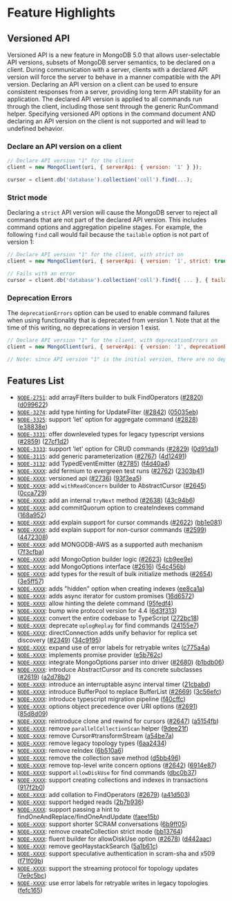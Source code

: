 # Feature Highlights

## Versioned API

Versioned API is a new feature in MongoDB 5.0 that allows user-selectable API versions, subsets of MongoDB server semantics, to be declared on a client.
During communication with a server, clients with a declared API version will force the server to behave in a manner compatible with the API version.
Declaring an API version on a client can be used to ensure consistent responses from a server, providing long term API stability for an application. The declared API version is applied to all commands run through the client, including those sent through the generic RunCommand helper.
Specifying versioned API options in the command document AND declaring an API version on the client is not supported and will lead to undefined behavior.

### Declare an API version on a client

```javascript
// Declare API version "1" for the client
client = new MongoClient(uri, { serverApi: { version: '1' } });

cursor = client.db('database').collection('coll').find(...);
```

### Strict mode

Declaring a `strict` API version will cause the MongoDB server to reject all commands that are not part of the declared API version. This includes command options and aggregation pipeline stages. For example, the following `find` call would fail because the `tailable` option is not part of version 1:

```javascript
// Declare API version "1" for the client, with strict on
client = new MongoClient(uri, { serverApi: { version: '1', strict: true } });

// Fails with an error
cursor = client.db('database').collection('coll').find({ ... }, { tailable: true });
```

### Deprecation Errors

The `deprecationErrors` option can be used to enable command failures when using functionality that is deprecated from version 1. Note that at the time of this writing, no deprecations in version 1 exist.

```javascript
// Declare API version "1" for the client, with deprecationErrors on
client = new MongoClient(uri, { serverApi: { version: '1', deprecationErrors: true } });

// Note: since API version "1" is the initial version, there are no deprecated commands to provide as an example yet.
```

## Features List

* [`NODE-2751`](https://jira.mongodb.org/browse/NODE-2751): add arrayFilters builder to bulk FindOperators ([#2820](https://github.com/mongodb/node-mongodb-native/issues/2820)) ([d099622](https://github.com/mongodb/node-mongodb-native/commit/d099622cdd1ba60d108b1b6a1b323dff847f99b5))
* [`NODE-3274`](https://jira.mongodb.org/browse/NODE-3274): add type hinting for UpdateFilter ([#2842](https://github.com/mongodb/node-mongodb-native/issues/2842)) ([05035eb](https://github.com/mongodb/node-mongodb-native/commit/05035eb2d7bdb0820181de5f86f0004cc77c1c00))
* [`NODE-3325`](https://jira.mongodb.org/browse/NODE-3325): support 'let' option for aggregate command ([#2828](https://github.com/mongodb/node-mongodb-native/issues/2828)) ([e38838e](https://github.com/mongodb/node-mongodb-native/commit/e38838e28d075126c8702de18247230d05965e11))
* [`NODE-3331`](https://jira.mongodb.org/browse/NODE-3331): offer downleveled types for legacy typescript versions ([#2859](https://github.com/mongodb/node-mongodb-native/issues/2859)) ([27cf1d2](https://github.com/mongodb/node-mongodb-native/commit/27cf1d241549c06fb69aee313176d87dcd13514a))
* [`NODE-3333`](https://jira.mongodb.org/browse/NODE-3333): support 'let' option for CRUD commands ([#2829](https://github.com/mongodb/node-mongodb-native/issues/2829)) ([0d91da1](https://github.com/mongodb/node-mongodb-native/commit/0d91da1b1388e6946ec991fee82f92647a199ece))
* [`NODE-3115`](https://jira.mongodb.org/browse/NODE-3115): add generic parameterization ([#2767](https://github.com/mongodb/node-mongodb-native/issues/2767)) ([4d12491](https://github.com/mongodb/node-mongodb-native/commit/4d12491a7ef12488bc9b4f0c5b8428d29d687132))
* [`NODE-3132`](https://jira.mongodb.org/browse/NODE-3132): add TypedEventEmitter ([#2785](https://github.com/mongodb/node-mongodb-native/issues/2785)) ([f4d40a4](https://github.com/mongodb/node-mongodb-native/commit/f4d40a4c2bf1ace188e624f5c7d5852d5395e00a))
* [`NODE-XXXX`](https://jira.mongodb.com/browse/NODE-XXXX): add fermium to evergreen test runs ([#2762](https://github.com/mongodb/node-mongodb-native/issues/2762)) ([2303b41](https://github.com/mongodb/node-mongodb-native/commit/2303b418b461b3c965f0c48f160d812153eba11e))
* [`NODE-XXXX`](https://jira.mongodb.com/browse/NODE-XXXX): versioned api ([#2736](https://github.com/mongodb/node-mongodb-native/issues/2736)) ([93f3ea5](https://github.com/mongodb/node-mongodb-native/commit/93f3ea5815bbd85b90745716f35849a59e8f8746))
* [`NODE-XXXX`](https://jira.mongodb.com/browse/NODE-XXXX): add `withReadConcern` builder to AbstractCursor ([#2645](https://github.com/mongodb/node-mongodb-native/issues/2645)) ([0cca729](https://github.com/mongodb/node-mongodb-native/commit/0cca729eb94ee942b775e14d57c44d57beda3fce))
* [`NODE-XXXX`](https://jira.mongodb.com/browse/NODE-XXXX): add an internal `tryNext` method ([#2638](https://github.com/mongodb/node-mongodb-native/issues/2638)) ([43c94b6](https://github.com/mongodb/node-mongodb-native/commit/43c94b6d40824c6cfa531d6ee9ac6b307e4cbcc6))
* [`NODE-XXXX`](https://jira.mongodb.com/browse/NODE-XXXX): add commitQuorum option to createIndexes command ([168a952](https://github.com/mongodb/node-mongodb-native/commit/168a952f60787f325b202c539a664b9e14451b65))
* [`NODE-XXXX`](https://jira.mongodb.com/browse/NODE-XXXX): add explain support for cursor commands  ([#2622](https://github.com/mongodb/node-mongodb-native/issues/2622)) ([bb1e081](https://github.com/mongodb/node-mongodb-native/commit/bb1e081e366612e0872d3c5ec0fadbb61e202ad6))
* [`NODE-XXXX`](https://jira.mongodb.com/browse/NODE-XXXX): add explain support for non-cursor commands ([#2599](https://github.com/mongodb/node-mongodb-native/issues/2599)) ([4472308](https://github.com/mongodb/node-mongodb-native/commit/447230826cd764e2b766d3178d4fa369f8a4ebc4))
* [`NODE-XXXX`](https://jira.mongodb.com/browse/NODE-XXXX): add MONGODB-AWS as a supported auth mechanism ([7f3cfba](https://github.com/mongodb/node-mongodb-native/commit/7f3cfbac15f537aa2ca9da145063f10c61390406))
* [`NODE-XXXX`](https://jira.mongodb.com/browse/NODE-XXXX): add MongoOption builder logic ([#2623](https://github.com/mongodb/node-mongodb-native/issues/2623)) ([cb9ee9e](https://github.com/mongodb/node-mongodb-native/commit/cb9ee9e6175a6654c3c300801884e4a3c3a653ac))
* [`NODE-XXXX`](https://jira.mongodb.com/browse/NODE-XXXX): add MongoOptions interface ([#2616](https://github.com/mongodb/node-mongodb-native/issues/2616)) ([54c456b](https://github.com/mongodb/node-mongodb-native/commit/54c456b4a4ff51c4f6734cff550d8aa53a47db15))
* [`NODE-XXXX`](https://jira.mongodb.com/browse/NODE-XXXX): add types for the result of bulk initialize methods ([#2654](https://github.com/mongodb/node-mongodb-native/issues/2654)) ([3e5ff57](https://github.com/mongodb/node-mongodb-native/commit/3e5ff57d6438add80c1bad932114f3d086f1cc29))
* [`NODE-XXXX`](https://jira.mongodb.com/browse/NODE-XXXX): adds "hidden" option when creating indexes ([ee8ca1a](https://github.com/mongodb/node-mongodb-native/commit/ee8ca1aaddd1da33689a49c99dcc1c6f42b6f9dd))
* [`NODE-XXXX`](https://jira.mongodb.com/browse/NODE-XXXX): adds async iterator for custom promises ([16d6572](https://github.com/mongodb/node-mongodb-native/commit/16d65722a5b2318eee014511c94385e9d4f60ed7))
* [`NODE-XXXX`](https://jira.mongodb.com/browse/NODE-XXXX): allow hinting the delete command ([95fedf4](https://github.com/mongodb/node-mongodb-native/commit/95fedf4ecf2da73802a4146ab0c7df6a0850103c))
* [`NODE-XXXX`](https://jira.mongodb.com/browse/NODE-XXXX): bump wire protocol version for 4.4 ([6d3f313](https://github.com/mongodb/node-mongodb-native/commit/6d3f313a9defd12489b621896439b3f9ec8cb1ae))
* [`NODE-XXXX`](https://jira.mongodb.com/browse/NODE-XXXX): convert the entire codebase to TypeScript ([272bc18](https://github.com/mongodb/node-mongodb-native/commit/272bc18f51351a9f18d6d1bc68413c1a0c1f649f))
* [`NODE-XXXX`](https://jira.mongodb.com/browse/NODE-XXXX): deprecate `oplogReplay` for find commands ([24155e7](https://github.com/mongodb/node-mongodb-native/commit/24155e7905422460afc7e6abb120c596f40712c1))
* [`NODE-XXXX`](https://jira.mongodb.com/browse/NODE-XXXX): directConnection adds unify behavior for replica set discovery ([#2349](https://github.com/mongodb/node-mongodb-native/issues/2349)) ([34c9195](https://github.com/mongodb/node-mongodb-native/commit/34c9195251adeeb1c9e8bc4234c8afb076d1d60e))
* [`NODE-XXXX`](https://jira.mongodb.com/browse/NODE-XXXX): expand use of error labels for retryable writes ([c775a4a](https://github.com/mongodb/node-mongodb-native/commit/c775a4a1c53b8476eff6c9759b5647c9cbfa4e04))
* [`NODE-XXXX`](https://jira.mongodb.com/browse/NODE-XXXX): implements promise provider ([e5b762c](https://github.com/mongodb/node-mongodb-native/commit/e5b762c6d53afa967f24c26a1d1b6c921757c9c9))
* [`NODE-XXXX`](https://jira.mongodb.com/browse/NODE-XXXX): integrate MongoOptions parser into driver ([#2680](https://github.com/mongodb/node-mongodb-native/issues/2680)) ([b1bdb06](https://github.com/mongodb/node-mongodb-native/commit/b1bdb06cbe95fd320afff00ccb8fea666c79b444))
* [`NODE-XXXX`](https://jira.mongodb.com/browse/NODE-XXXX): introduce AbstractCursor and its concrete subclasses ([#2619](https://github.com/mongodb/node-mongodb-native/issues/2619)) ([a2d78b2](https://github.com/mongodb/node-mongodb-native/commit/a2d78b22b28ae649fa2c4e28294a3a03c446373e))
* [`NODE-XXXX`](https://jira.mongodb.com/browse/NODE-XXXX): introduce an interruptable async interval timer ([21cbabd](https://github.com/mongodb/node-mongodb-native/commit/21cbabdb1cf9ebee887bda547aa9116781cf03ae))
* [`NODE-XXXX`](https://jira.mongodb.com/browse/NODE-XXXX): introduce BufferPool to replace BufferList ([#2669](https://github.com/mongodb/node-mongodb-native/issues/2669)) ([3c56efc](https://github.com/mongodb/node-mongodb-native/commit/3c56efcf25a9ca8085a37f2ebac8cb3bff6d6d6c))
* [`NODE-XXXX`](https://jira.mongodb.com/browse/NODE-XXXX): introduce typescript migration pipeline ([f40cffc](https://github.com/mongodb/node-mongodb-native/commit/f40cffc6ccec032c7266a33b5e53728d9ae11294))
* [`NODE-XXXX`](https://jira.mongodb.com/browse/NODE-XXXX): options object precedence over URI options ([#2691](https://github.com/mongodb/node-mongodb-native/issues/2691)) ([85d8d09](https://github.com/mongodb/node-mongodb-native/commit/85d8d09713e2a80442dfbb38ecc887204306ba17))
* [`NODE-XXXX`](https://jira.mongodb.com/browse/NODE-XXXX): reintroduce clone and rewind for cursors ([#2647](https://github.com/mongodb/node-mongodb-native/issues/2647)) ([a5154fb](https://github.com/mongodb/node-mongodb-native/commit/a5154fb5977dddd88e57f9d20965e95fa7ddb80b))
* [`NODE-XXXX`](https://jira.mongodb.com/browse/NODE-XXXX): remove `parallelCollectionScan` helper ([9dee21f](https://github.com/mongodb/node-mongodb-native/commit/9dee21feefab9a8f20e289e6ff7abece40ef7d0b))
* [`NODE-XXXX`](https://jira.mongodb.com/browse/NODE-XXXX): remove Cursor#transformStream ([a54be7a](https://github.com/mongodb/node-mongodb-native/commit/a54be7afd665d92337a8ba2e206cc3e6ce5e5773))
* [`NODE-XXXX`](https://jira.mongodb.com/browse/NODE-XXXX): remove legacy topology types ([6aa2434](https://github.com/mongodb/node-mongodb-native/commit/6aa2434628e85ead8e5be620c27ebe8ab08a1c05))
* [`NODE-XXXX`](https://jira.mongodb.com/browse/NODE-XXXX): remove reIndex ([6b510a6](https://github.com/mongodb/node-mongodb-native/commit/6b510a689ab0dc44b3302ad21c171e75f9059716))
* [`NODE-XXXX`](https://jira.mongodb.com/browse/NODE-XXXX): remove the collection save method ([d5bb496](https://github.com/mongodb/node-mongodb-native/commit/d5bb49637853c841b47df020807edf9adb5ef804))
* [`NODE-XXXX`](https://jira.mongodb.com/browse/NODE-XXXX): remove top-level write concern options ([#2642](https://github.com/mongodb/node-mongodb-native/issues/2642)) ([6914e87](https://github.com/mongodb/node-mongodb-native/commit/6914e875b37fb0ad444105ad24839d50c5c224d4))
* [`NODE-XXXX`](https://jira.mongodb.com/browse/NODE-XXXX): support `allowDiskUse` for find commands ([dbc0b37](https://github.com/mongodb/node-mongodb-native/commit/dbc0b3722516a128c253bf85366a3432756ff92a))
* [`NODE-XXXX`](https://jira.mongodb.com/browse/NODE-XXXX): support creating collections and indexes in transactions ([917f2b0](https://github.com/mongodb/node-mongodb-native/commit/917f2b088f22f4c6ed803f0349859d057389ac1e))
* [`NODE-XXXX`](https://jira.mongodb.com/browse/NODE-XXXX): add collation to FindOperators ([#2679](https://github.com/mongodb/node-mongodb-native/issues/2679)) ([a41d503](https://github.com/mongodb/node-mongodb-native/commit/a41d503ebd061977e712ac26dc7c757ab03cab14))
* [`NODE-XXXX`](https://jira.mongodb.com/browse/NODE-XXXX): support hedged reads ([2b7b936](https://github.com/mongodb/node-mongodb-native/commit/2b7b936b532c1461dba59a4840978beea7b934fb))
* [`NODE-XXXX`](https://jira.mongodb.com/browse/NODE-XXXX): support passing a hint to findOneAndReplace/findOneAndUpdate ([faee15b](https://github.com/mongodb/node-mongodb-native/commit/faee15b686b895b84fd0b52c1e69e0caec769732))
* [`NODE-XXXX`](https://jira.mongodb.com/browse/NODE-XXXX): support shorter SCRAM conversations ([6b9ff05](https://github.com/mongodb/node-mongodb-native/commit/6b9ff0561d14818bf07f4946ade04fc54683d0b9))
* [`NODE-XXXX`](https://jira.mongodb.com/browse/NODE-XXXX): remove createCollection strict mode ([bb13764](https://github.com/mongodb/node-mongodb-native/commit/bb137643b2a95bd5898d2fef4d761de5f2e2cde0))
* [`NODE-XXXX`](https://jira.mongodb.com/browse/NODE-XXXX): fluent builder for allowDiskUse option ([#2678](https://github.com/mongodb/node-mongodb-native/issues/2678)) ([d442aac](https://github.com/mongodb/node-mongodb-native/commit/d442aac66e7a236decdfbeb5be0cc8a163486534))
* [`NODE-XXXX`](https://jira.mongodb.com/browse/NODE-XXXX): remove geoHaystackSearch ([5a1b61c](https://github.com/mongodb/node-mongodb-native/commit/5a1b61c9f2baf8f6f3cec4c34ce2db52272cd49d))
* [`NODE-XXXX`](https://jira.mongodb.com/browse/NODE-XXXX): support speculative authentication in scram-sha and x509 ([f71f09b](https://github.com/mongodb/node-mongodb-native/commit/f71f09bd466f0630bbe6859d8ed074ecd5f4a51f))
* [`NODE-XXXX`](https://jira.mongodb.com/browse/NODE-XXXX): support the streaming protocol for topology updates ([7e9c5bc](https://github.com/mongodb/node-mongodb-native/commit/7e9c5bc5e8b10ae146d80535a44221ddb9ded069))
* [`NODE-XXXX`](https://jira.mongodb.com/browse/NODE-XXXX): use error labels for retryable writes in legacy topologies ([fefc165](https://github.com/mongodb/node-mongodb-native/commit/fefc1651a885ec28758271c9e3c36104b05bdb75))
